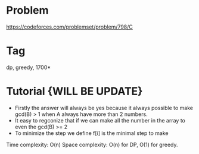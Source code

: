 # Problem
https://codeforces.com/problemset/problem/798/C
# Tag
dp, greedy, 1700*
# Tutorial {WILL BE UPDATE}
  - Firstly the answer will always be yes because it always possible to make gcd(B) > 1 when A always have more than 2 numbers.
  - It easy to regconize that if we can make all the number in the array to even the gcd(B) >= 2
  - To minimize the step we define f[i] is the minimal step to make 


Time complexity: O(n)
Space complexity: O(n) for DP, O(1) for greedy.
